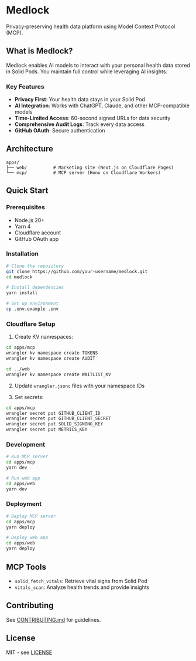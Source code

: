 # Medlock

Privacy-preserving health data platform using Model Context Protocol (MCP).

## What is Medlock?

Medlock enables AI models to interact with your personal health data stored in Solid Pods. You maintain full control while leveraging AI insights.

### Key Features

- **Privacy First**: Your health data stays in your Solid Pod
- **AI Integration**: Works with ChatGPT, Claude, and other MCP-compatible models
- **Time-Limited Access**: 60-second signed URLs for data security
- **Comprehensive Audit Logs**: Track every data access
- **GitHub OAuth**: Secure authentication

## Architecture

```
apps/
├── web/          # Marketing site (Next.js on Cloudflare Pages)
└── mcp/          # MCP server (Hono on Cloudflare Workers)
```

## Quick Start

### Prerequisites

- Node.js 20+
- Yarn 4
- Cloudflare account
- GitHub OAuth app

### Installation

```bash
# Clone the repository
git clone https://github.com/your-username/medlock.git
cd medlock

# Install dependencies
yarn install

# Set up environment
cp .env.example .env
```

### Cloudflare Setup

1. Create KV namespaces:
```bash
cd apps/mcp
wrangler kv namespace create TOKENS
wrangler kv namespace create AUDIT

cd ../web
wrangler kv namespace create WAITLIST_KV
```

2. Update `wrangler.jsonc` files with your namespace IDs

3. Set secrets:
```bash
cd apps/mcp
wrangler secret put GITHUB_CLIENT_ID
wrangler secret put GITHUB_CLIENT_SECRET
wrangler secret put SOLID_SIGNING_KEY
wrangler secret put METRICS_KEY
```

### Development

```bash
# Run MCP server
cd apps/mcp
yarn dev

# Run web app
cd apps/web
yarn dev
```

### Deployment

```bash
# Deploy MCP server
cd apps/mcp
yarn deploy

# Deploy web app
cd apps/web
yarn deploy
```

## MCP Tools

- `solid_fetch_vitals`: Retrieve vital signs from Solid Pod
- `vitals_scan`: Analyze health trends and provide insights

## Contributing

See [CONTRIBUTING.md](CONTRIBUTING.md) for guidelines.

## License

MIT - see [LICENSE](LICENSE)